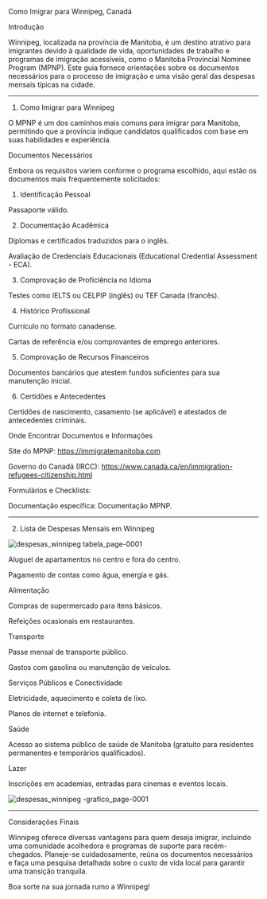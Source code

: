 Como Imigrar para Winnipeg, Canadá

Introdução

Winnipeg, localizada na província de Manitoba, é um destino atrativo para imigrantes devido à qualidade de vida, oportunidades de trabalho e programas de imigração acessíveis, como o Manitoba Provincial Nominee Program (MPNP). Este guia fornece orientações sobre os documentos necessários para o processo de imigração e uma visão geral das despesas mensais típicas na cidade.


---

1. Como Imigrar para Winnipeg

O MPNP é um dos caminhos mais comuns para imigrar para Manitoba, permitindo que a província indique candidatos qualificados com base em suas habilidades e experiência.

Documentos Necessários

Embora os requisitos variem conforme o programa escolhido, aqui estão os documentos mais frequentemente solicitados:

1. Identificação Pessoal

Passaporte válido.



2. Documentação Acadêmica

Diplomas e certificados traduzidos para o inglês.

Avaliação de Credenciais Educacionais (Educational Credential Assessment - ECA).



3. Comprovação de Proficiência no Idioma

Testes como IELTS ou CELPIP (inglês) ou TEF Canada (francês).



4. Histórico Profissional

Currículo no formato canadense.

Cartas de referência e/ou comprovantes de emprego anteriores.



5. Comprovação de Recursos Financeiros

Documentos bancários que atestem fundos suficientes para sua manutenção inicial.



6. Certidões e Antecedentes

Certidões de nascimento, casamento (se aplicável) e atestados de antecedentes criminais.



Onde Encontrar Documentos e Informações

Site do MPNP:
https://immigratemanitoba.com

Governo do Canadá (IRCC):
https://www.canada.ca/en/immigration-refugees-citizenship.html

Formulários e Checklists:

Documentação específica: Documentação MPNP.




---

2. Lista de Despesas Mensais em Winnipeg

![despesas_winnipeg tabela_page-0001](https://github.com/user-attachments/assets/42b58c91-beb0-4426-b16d-9019934127e6)

Aluguel de apartamentos no centro e fora do centro.

Pagamento de contas como água, energia e gás.


Alimentação

Compras de supermercado para itens básicos.

Refeições ocasionais em restaurantes.


Transporte

Passe mensal de transporte público.

Gastos com gasolina ou manutenção de veículos.


Serviços Públicos e Conectividade

Eletricidade, aquecimento e coleta de lixo.

Planos de internet e telefonia.


Saúde

Acesso ao sistema público de saúde de Manitoba (gratuito para residentes permanentes e temporários qualificados).


Lazer

Inscrições em academias, entradas para cinemas e eventos locais.

![despesas_winnipeg -grafico_page-0001](https://github.com/user-attachments/assets/19efb1fd-d216-4d15-95cf-ed60d4649a72)



---

Considerações Finais

Winnipeg oferece diversas vantagens para quem deseja imigrar, incluindo uma comunidade acolhedora e programas de suporte para recém-chegados. Planeje-se cuidadosamente, reúna os documentos necessários e faça uma pesquisa detalhada sobre o custo de vida local para garantir uma transição tranquila.

Boa sorte na sua jornada rumo a Winnipeg!


